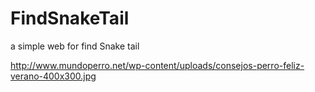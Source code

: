 # FindSnakeTail
a simple web for find Snake tail

http://www.mundoperro.net/wp-content/uploads/consejos-perro-feliz-verano-400x300.jpg
